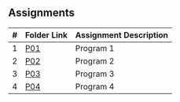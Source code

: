 ##  Assignments

|   #   | Folder Link | Assignment Description |
| :---: | ----------- | ---------------------- |
|   1  | [P01](P01)      |Program 1        |
|   2   | [P02](P02)      |Program 2        |
|   3   | [P03](P03)      |Program 3        |
|   4   | [P04](P04)      |Program 4        |
